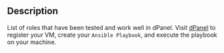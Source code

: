## Description

List of roles that have been tested and work well in dPanel. Visit [dPanel](https://cloud.terpusat.com) to register your VM, create your `Ansible Playbook`, and execute the playbook on your machine.